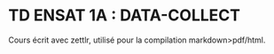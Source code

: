 # TD ENSAT 1A : DATA-COLLECT
Cours écrit avec zettlr, utilisé pour la compilation markdown>pdf/html.
